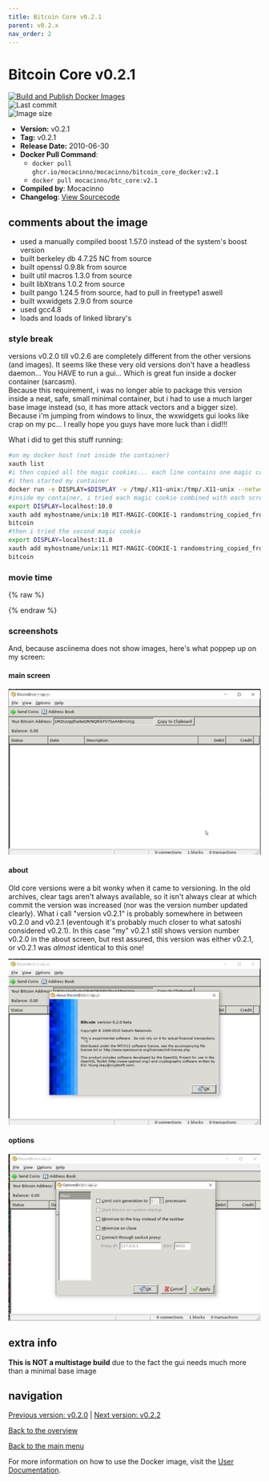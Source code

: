 ```yaml
---
title: Bitcoin Core v0.2.1
parent: v0.2.x
nav_order: 2
---
```


# Bitcoin Core v0.2.1

[![Build and Publish Docker Images](https://github.com/mocacinno/bitcoin_core_docker/actions/workflows/build-and-publish.yml/badge.svg?branch=v2.1)](https://github.com/mocacinno/bitcoin_core_docker/actions/workflows/build-and-publish.yml)  
![Last commit](https://badgen.net/github/last-commit/mocacinno/bitcoin_core_docker/v2.1)  
![Image size](https://badgen.net/docker/size/mocacinno/btc_core/v2.1?color=green)  

- **Version:** v0.2.1
- **Tag:** v0.2.1
- **Release Date:** 2010-06-30
- **Docker Pull Command**:
  - `docker pull ghcr.io/mocacinno/mocacinno/bitcoin_core_docker:v2.1`
  - `docker pull mocacinno/btc_core:v2.1`
- **Compiled by**: Mocacinno
- **Changelog**: [View Sourcecode](https://github.com/bitcoin/bitcoin/tree/v0.2.1)

## comments about the image

- used a manually compiled boost 1.57.0 instead of the system's boost version
- built berkeley db 4.7.25 NC from source
- built openssl 0.9.8k from source
- built util macros 1.3.0 from source
- built libXtrans 1.0.2 from source
- built pango 1.24.5 from source, had to pull in freetype1 aswell
- built wxwidgets 2.9.0 from source
- used gcc4.8
- loads and loads of linked library's

### style break

versions v0.2.0 till v0.2.6 are completely different from the other versions (and images).
It seems like these very old versions don't have a headless daemon... You HAVE to run a gui... Which is great fun inside a docker container (sarcasm).  
Because this requirement, i was no longer able to package this version inside a neat, safe, small minimal container, but i had to use a much larger base image instead (so, it has more attack vectors and a bigger size). Because i'm jumping from windows to linux, the wxwidgets gui looks like crap on my pc... I really hope you guys have more luck than i did!!!

What i did to get this stuff running:

```bash
#on my docker host (not inside the container)
xauth list
#i then copied all the magic cookies... each line contains one magic cookie, corresponding to one screen!!!
#i then started my container
docker run -e DISPLAY=$DISPLAY -v /tmp/.X11-unix:/tmp/.X11-unix --network=host --entrypoint /bin/bash -it mocacinno/btc_core:v2.1
#inside my container, i tried each magic cookie combined with each screen... So for example this was one of my tries:
export DISPLAY=localhost:10.0
xauth add myhostname/unix:10 MIT-MAGIC-COOKIE-1 randomstring_copied_from_first_step
bitcoin
#then i tried the second magic cookie
export DISPLAY=localhost:11.0
xauth add myhostname/unix:11 MIT-MAGIC-COOKIE-1 randomstring_copied_from_first_step
bitcoin
```

### movie time

{% raw %}
<link rel="stylesheet" href="https://mocacinno.com/asciinema-player.css">
   <div id="fullnode"></div>
   <script src="https://mocacinno.com/asciinema-player.min.js"></script>
   <script>
      AsciinemaPlayer.create('./casts/v0.2.1.cast', document.getElementById('fullnode'));
   </script>
{% endraw %}

### screenshots

And, because asciinema does not show images, here's what poppep up on my screen:

#### main screen

![v0.2.1 gui screencap main screen](./images/v0.2.1_1.png)

#### about

Old core versions were a bit wonky when it came to versioning. In the old archives, clear tags aren't always available, so it isn't always clear at which commit the version was increased (nor was the version number updated clearly). What i call "version v0.2.1" is probably somewhere in between v0.2.0 and v0.2.1 (eventough it's probably much closer to what satoshi considered v0.2.1). In this case "my" v0.2.1 still shows version number v0.2.0 in the about screen, but rest assured, this version was either v0.2.1, or v0.2.1 was *almost* identical to this one!

![v0.2.1 gui screencap about screen](./images/v0.2.1_2.png)

#### options

![v0.2.1 gui screencap options screen](./images/v0.2.1_3.png)

## extra info

**This is NOT a multistage build** due to the fact the gui needs much more than a minimal base image


## navigation

[Previous version: v0.2.0](./v2.0.md) | [Next version: v0.2.2](./v2.2.md)

[Back to the overview](./Readme.md)

[Back to the main menu](../Readme.md)

For more information on how to use the Docker image, visit the [User Documentation](../userdocs/Readme.md).

